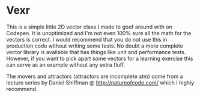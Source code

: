 # Vexr

This is a simple little 2D vector class I made to goof around with on Codepen. It is unoptimized and I'm not even 100% sure all the math for the vectors is correct. I would recommend that you do not use this in production code without writing some tests. No doubt a more complete vector library is available that has things like unit and performance tests. However, if you want to pick apart some vectors for a learning exercise this can serve as an example without any extra fluff.

The movers and attractors (attractors are incomplete atm) come from a lecture series by Daniel Shiffman @ http://natureofcode.com/ which I highly recommend.
